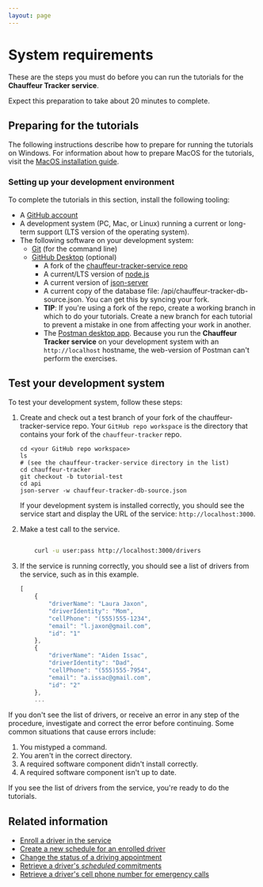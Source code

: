 ```yaml
---
layout: page
---
```


# System requirements

These are the steps you must do before you can run the tutorials for the **Chauffeur Tracker service**.

Expect this preparation to take about 20 minutes to complete.

## Preparing for the tutorials

The following instructions describe how to prepare for running the tutorials on Windows.
For information about how to prepare MacOS for the tutorials, visit the [MacOS installation guide](macos-installation).

### Setting up your development environment

To complete the tutorials in this section, install the following tooling:

* A [GitHub account](https://github.com)
* A development system (PC, Mac, or Linux) running a current or
long-term support (LTS version of the operating system).
* The following software on your development system:
  * [Git](https://docs.github.com/en/get-started/quickstart/set-up-git) (for the command line)
  * [GitHub Desktop](https://desktop.github.com) (optional)
    * A fork of the [chauffeur-tracker-service repo](https://github.com/sinecoug/chauffeur-tracker-service)
    * A current/LTS version of [node.js](https://nodejs.org/en/)
    * A current version of [json-server](https://www.npmjs.com/package/json-server)
    * A current copy of the database file: /api/chauffeur-tracker-db-source.json. You can get this by syncing your fork.
    * **TIP**: If you're using a fork of the repo, create a working branch in which to do your tutorials. Create a new branch for each tutorial to prevent a mistake in one from affecting your work in another.
    * The [Postman desktop app](https://www.postman.com/downloads/). Because you run the **Chauffeur Tracker service** on your development system with an `http://localhost` hostname, the web-version of Postman can't perform the exercises.

## Test your development system

To test your development system, follow these steps:

1. Create and check out a test branch of your fork of the chauffeur-tracker-service repo. Your `GitHub repo workspace` is the directory that contains your fork of the `chauffeur-tracker` repo.

    ```shell
    cd <your GitHub repo workspace>
    ls
    # (see the chauffeur-tracker-service directory in the list)
    cd chauffeur-tracker
    git checkout -b tutorial-test
    cd api
    json-server -w chauffeur-tracker-db-source.json
    ```

    If your development system is installed correctly, you should see
    the service start and display the URL of the service: `http://localhost:3000`.

2. Make a test call to the service.

    ```bash

        curl -u user:pass http://localhost:3000/drivers
    ```

3. If the service is running correctly, you should see a list of drivers from the service, such as in this example.

    ```js
    [
        {
            "driverName": "Laura Jaxon",
            "driverIdentity": "Mom",
            "cellPhone": "(555)555-1234",
            "email": "l.jaxon@gmail.com",
            "id": "1"
        },
        {
            "driverName": "Aiden Issac",
            "driverIdentity": "Dad",
            "cellPhone": "(555)555-7954",
            "email": "a.issac@gmail.com",
            "id": "2"
        },
        ...
    ```

If you don't see the list of drivers, or receive an error in any step
of the procedure, investigate and correct the error before continuing.
Some common situations that cause errors include:

1. You mistyped a command.
2. You aren't in the correct directory.
3. A required software component didn't install correctly.
4. A required software component isn't up to date.

If you see the list of drivers from the service, you're ready to do
the tutorials.

## Related information

* [Enroll a driver in the service](../tutorials/how-to-enroll-a-driver.md)
* [Create a new schedule for an enrolled driver](../tutorials/how-to-create-a-driver-schedule.md)
* [Change the status of a driving appointment](../tutorials/how-to-change-a-driver-schedule-property.md)
* [Retrieve a driver's *scheduled* commitments](../tutorials/how-to-get-a-drivers-schedule.md)
* [Retrieve a driver's cell phone number for emergency calls](../tutorials/how-to-get-a-driver-by-property.md)
